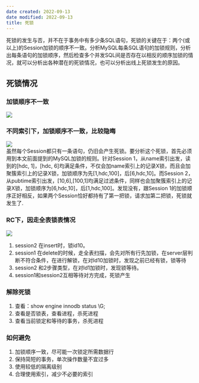 ```yaml
---
date created: 2022-09-13
date modified: 2022-09-13
title: 死锁
---
```


死锁的发生与否，并不在于事务中有多少条SQL语句，死锁的关键在于：两个(或以上)的Session加锁的顺序不一致。分析MySQL每条SQL语句的加锁规则，分析出每条语句的加锁顺序，然后检查多个并发SQL间是否存在以相反的顺序加锁的情况，就可以分析出各种潜在的死锁情况，也可以分析出线上死锁发生的原因。

## 死锁情况

### 加锁顺序不一致

![](http://image.clickear.top/20210528105223.png)

### 不同索引下，加锁顺序不一致，比较隐晦

![](http://image.clickear.top/20210528105409.png)  
虽然每个Session都只有一条语句，仍旧会产生死锁。要分析这个死锁，首先必须用到本文前面提到的MySQL加锁的规则。针对Session 1，从name索引出发，读到的[hdc, 1]，[hdc, 6]均满足条件，不仅会加name索引上的记录X锁，而且会加聚簇索引上的记录X锁，加锁顺序为先[1,hdc,100]，后[6,hdc,10]。而Session 2，从pubtime索引出发，[10,6],[100,1]均满足过滤条件，同样也会加聚簇索引上的记录X锁，加锁顺序为[6,hdc,10]，后[1,hdc,100]。发现没有，跟Session 1的加锁顺序正好相反，如果两个Session恰好都持有了第一把锁，请求加第二把锁，死锁就发生了.

### RC下，因走全表锁表情况

![](http://image.clickear.top/20210528111018.png)

1. session2 在insert时，锁id10。
2. session1 在delete的时候，走全表扫描，会先对所有行先加锁，在server层判断不符合条件，在进行解锁，在对Id10加锁时，发现之前已经有锁，锁等待
3. session2 和2步骤类型，在对Id1加锁时，发现锁等待。
4. session1和session2互相等待对方完成，死锁产生

### 解除死锁

1. 查看：show engine innodb status \G;
2. 查看是否锁表，查看进程，杀死进程
3. 查看当前锁定和等待的事务，杀死进程

### 如何避免

1. 加锁顺序一致，尽可能一次锁定所需数据行
2. 保持简短的事务，单次操作数量不宜过多
3. 使用较低的隔离级别
4. 合理使用索引，减少不必要的索引
